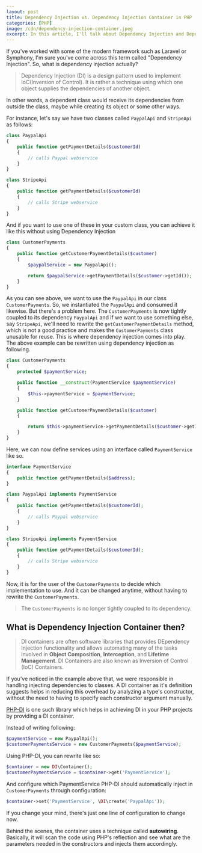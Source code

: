 ```yaml
---
layout: post
title: Dependency Injection vs. Dependency Injection Container in PHP
categories: [PHP]
image: /cdn/dependency-injection-container.jpeg
excerpt: In this article, I'll talk about Dependency Injection and Dependency Injection Container and why one should use DI Containers.
---
```


If you've worked with some of the modern framework such as Laravel or Symphony, I'm sure you've come across this term called "Dependency Injection". So, what is dependency injection actually?

> Dependency Injection (DI) is a design pattern used to implement IoC(Inversion of Control). It is rather a technique using which one object supplies the dependencies of another object.

In other words, a dependent class would receive its dependencies from outside the class, maybe while creating its object or some other ways.

For instance, let's say we have two classes called `PaypalApi` and `StripeApi` as follows:

```php
class PaypalApi
{
    public function getPaymentDetails($customerId) 
    {
        // calls Paypal webservice
    }
}

class StripeApi
{
    public function getPaymentDetails($customerId) 
    {
        // calls Stripe webservice
    }
}
```

And if you want to use one of these in your custom class, you can achieve it like this without using Dependency Injection

```php
class CustomerPayments
{
    public function getCustomerPaymentDetails($customer) 
    {
        $paypalService = new PaypalApi();

        return $paypalService->getPaymentDetails($customer->getId());
    }
}
```

As you can see above, we want to use the `PaypalApi` in our class `CustomerPayments`. So, we instantiated the `PaypalApi` and consumed it likewise. But there's a problem here. The `CustomerPayments` is now tightly coupled to its dependency `PaypalApi` and if we want to use something else, say `StripeApi`, we'll need to rewrite the `getCustomerPaymentDetails` method, which is not a good practice and makes the `CustomerPayments` class unusable for reuse. This is where dependency injection comes into play. The above example can be rewritten using dependency injection as following.

```php
class CustomerPayments
{
    protected $paymentService;

    public function __construct(PaymentService $paymentService) 
    {
        $this->paymentService = $paymentService;
    }

    public function getCustomerPaymentDetails($customer) 
    {

        return $this->paymentService->getPaymentDetails($customer->getId());
    }
}
```

Here, we can now define services using an interface called `PaymentService` like so.

```php
interface PaymentService 
{
    public function getPaymentDetails($address);
}

class PaypalApi implements PaymentService 
{ 
    public function getPaymentDetails($customerId);
    {
        // calls Paypal webservice
    }
}

class StripeApi implements PaymentService 
{ 
    public function getPaymentDetails($customerId);
    {
        // calls Stripe webservice
    }
}
```

Now, it is for the user of the `CustomerPayments` to decide which implementation to use. And it can be changed anytime, without having to rewrite the `CustomerPayments`.

> The `CustomerPayments` is no longer tightly coupled to its dependency.

## What is Dependency Injection Container then?

> DI containers are often software libraries that provides DEpendency Injection functionality and allows automating many of the tasks involved in **Object Composition**, **Interception**, and **Lifetime Management**. DI Containers are also known as Inversion of Control (IoC) Containers.

If you've noticed in the example above that, we were responsible in handling injecting dependencies to classes. A DI container as it's definition suggests helps in reducing this overhead by analyzing a type's constructor, without the need to having to specify each constructor argument manually.

[PHP-DI](http://php-di.org) is one such library which helps in achieving DI in your PHP projects by providing a DI container. 

Instead of writing following:

```php
$paymentService = new PaypalApi();
$customerPaymentsService = new CustomerPayments($paymentService);
```

Using PHP-DI, you can rewrite like so:

```php
$container = new DI\Container();
$customerPaymentsService = $container->get('PaymentService');
```

And configure which PaymentService PHP-DI should automatically inject in `CustomerPayments` through configuration:

```php
$container->set('PaymentService', \DI\create('PaypalApi'));
```

If you change your mind, there's just one line of configuration to change now.

Behind the scenes, the container uses a technique called **autowiring**. Basically, it will scan the code using PHP's reflection and see what are the parameters needed in the constructors and injects them accordingly.


